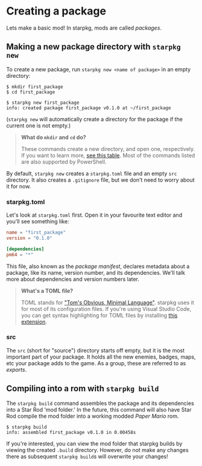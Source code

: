 # Creating a package

Lets make a basic mod! In starpkg, mods are called _packages_.

## Making a new package directory with `starpkg new`

To create a new package, run `starpkg new <name of package>` in an empty directory:

```text
$ mkdir first_package
$ cd first_package

$ starpkg new first_package
info: created package first_package v0.1.0 at ~/first_package
```

(`starpkg new` will automatically create a directory for the package if the current one is not
empty.)

> **What do `mkdir` and `cd` do?**
>
> These commands create a new directory, and open one, respectively. If you want to learn more,
> [see this table][command-table]. Most of the commands listed are also supported by PowerShell.
>
> [command-table]: https://www.dummies.com/computers/operating-systems/linux/common-linux-commands/

By default, `starpkg new` creates a `starpkg.toml` file and an empty `src` directory. It also
creates a `.gitignore` file, but we don't need to worry about it for now.

### starpkg.toml

Let's look at `starpkg.toml` first. Open it in your favourite text editor and you'll see something
like:

```toml
name = "first_package"
version = "0.1.0"

[dependencies]
pm64 = "*"
```

This file, also known as the _package manifest_, declares metadata about a package, like its name,
version number, and its dependencies. We'll talk more about dependencies and version numbers later.

> **What's a TOML file?**
>
> TOML stands for ["Tom's Obvious, Minimal Language"][toml]. starpkg uses it for most of its
> configuration files. If you're using Visual Studio Code, you can get syntax highlighting for TOML
> files by installing [this extension][vsext].
>
> [toml]: https://github.com/toml-lang/toml/blob/master/versions/en/toml-v0.5.0.md
> [vsext]: https://marketplace.visualstudio.com/items?itemName=be5invis.toml

### src

The `src` (short for "source") directory starts off empty, but it is the most important part of your
package. It holds all the new enemies, badges, maps, etc your package adds to the game. As a group,
these are referred to as _exports_.

## Compiling into a rom with `starpkg build`

The `starpkg build` command assembles the package and its dependencies into a Star Rod 'mod
folder.' In the future, this command will also have Star Rod compile the mod folder into a working
modded _Paper Mario_ rom.

```
$ starpkg build
info: assembled first_package v0.1.0 in 0.00458s
```

If you're interested, you can view the mod folder that starpkg builds by viewing the created
`.build` directory. However, do not make any changes there as subsequent `starpkg build`s will
overwrite your changes!
